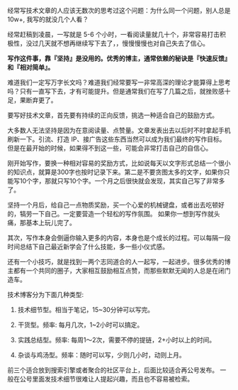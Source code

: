 经常写技术文章的人应该无数次的思考过这个问题：为什么同一个问题，别人总是 10w+, 我写的就没几个人看？



经常赶稿到凌晨，一写就是 5-6 个小时，一看阅读量就几十个，非常容易打击积极性，没过几天就不想再继续写下去了，，慢慢慢慢也对自己失去了信心。



**写作这件事，靠『坚持』是没用的。优秀的博主，通常依赖的秘诀是『快速反馈』和『相对简单』。**



难道我们一定写万字长文吗？难道我们经常要写一非常高深的理论才能算得上思考吗？只有一直写下去，才有可能提升。但是通常我们在写了几篇之后，就挫败感十足，果断弃更了。



要写好技术文章，首先要有持续的正向反馈，挑选一种适合自己的鼓励方式。



大多数人无法坚持是因为在意阅读量、点赞量。文章发表出去以后时不时拿起手机刷新一下。引流、打造 IP、接广告这些东西当然可以成为我们最终的写作目标。但是在最开始的时候，如果得不到这一些，可能会非常打击自己的自信心。



刚开始写作，要换一种相对容易的奖励方式，比如说每天以文字形式总结一个很小的知识点，就算是300字也按时记录下来。第二是不要贪图太多的文字，如果你只能写10个字，那就只写10个字。一个月之后很快就会发现，其实自己写了非常多了。



坚持一个月后，给自己一点物质奖励，买一个心爱的机械键盘，或者出去吃顿好的，犒劳一下自己。一定要营造一个轻松的写作氛围。 如果你一想到写作就头痛，那基本上玩儿完了。



其次，写作本身会倒逼你输入更多的内容，本身也是个成长的过程。可以每隔一段时间总结下自己最近新学会了什么技能，多一些小仪式感。





还有一个小技巧，就是找到一两个志同道合的人一起写，一起进步。很多优秀的博主都有一个共同的圈子，大家相互鼓励相互点赞，而那些默默无闻的人总是在闭门造车。



技术博客分为下面几种类型:

1. 技术细节型。相当于笔记，15~30分钟可以写完。
2. 干货型。频率: 每月几次，1~2小时可以搞定。

1. 实践总结型。频率: 每周1～2次，需要不停的提链，2+小时以上的时间。
2. 杂谈与鸡汤型。频率：随时可以写，少则几小时，动则上月。



前三个适合放到搜索引擎或者聚合的社区平台上，后面比较适合再公号发布。 一般在公号里面发技术细节很难让人提起兴趣，而且也不容易被检索。